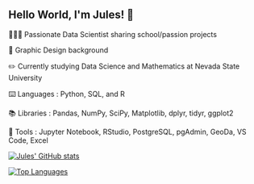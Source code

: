 ## Hello World, I'm Jules! 👋

👩🏻‍💻 Passionate Data Scientist sharing school/passion projects

🎨 Graphic Design background

✏️ Currently studying Data Science and Mathematics at Nevada State University

⌨️ Languages : Python, SQL, and R

📚 Libraries : Pandas, NumPy, SciPy, Matplotlib, dplyr, tidyr, ggplot2

🔧 Tools : Jupyter Notebook, RStudio, PostgreSQL, pgAdmin, GeoDa, VS Code, Excel

[![Jules' GitHub stats](https://github-readme-stats.vercel.app/api?username=ajulesrose04)](https://github.com/julesrose04/github-readme-stats)

[![Top Languages](https://github-readme-stats.vercel.app/api/top-langs/?username=julesrose04)](https://github.com/julesrose04/github-readme-stats)
